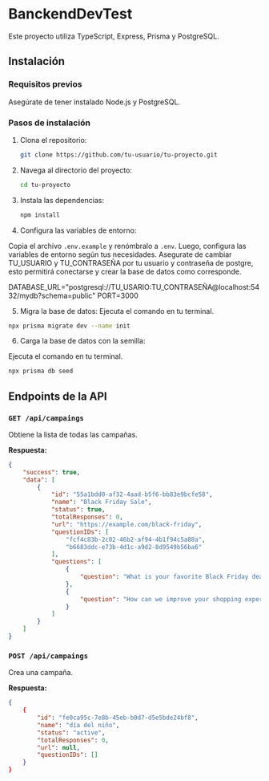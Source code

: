 # BanckendDevTest

Este proyecto utiliza TypeScript, Express, Prisma y PostgreSQL.

## Instalación

### Requisitos previos

Asegúrate de tener instalado Node.js y PostgreSQL.

### Pasos de instalación

1. Clona el repositorio:
    ```bash
    git clone https://github.com/tu-usuario/tu-proyecto.git
    ```

2. Navega al directorio del proyecto:
    ```bash
    cd tu-proyecto
    ```

3. Instala las dependencias:
    ```bash
    npm install
    ```

4. Configura las variables de entorno:

Copia el archivo `.env.example` y renómbralo a `.env`. Luego, configura las variables de entorno según tus necesidades. Asegurate de cambiar TU_USUARIO y TU_CONTRASEÑA por tu usuario y contraseña de postgre, esto permitirá conectarse y crear la base de datos como corresponde.

DATABASE_URL="postgresql://TU_USARIO:TU_CONTRASEÑA@localhost:5432/mydb?schema=public"
PORT=3000

5. Migra la base de datos:
 Ejecuta el comando en tu terminal.
```bash
npx prisma migrate dev --name init
```
6. Carga la base de datos con la semilla:

 Ejecuta el comando en tu terminal.
```bash
npx prisma db seed
```
## Endpoints de la API

### `GET /api/campaings`

Obtiene la lista de todas las campañas.

**Respuesta:**
```json
{
    "success": true,
    "data": [
        {
            "id": "55a1bdd0-af32-4aad-b5f6-bb83e9bcfe58",
            "name": "Black Friday Sale",
            "status": true,
            "totalResponses": 0,
            "url": "https://example.com/black-friday",
            "questionIDs": [
                "fcf4c83b-2c02-46b2-af94-4b1f94c5a88a",
                "b6683ddc-e73b-4d1c-a9d2-8d9549b56ba6"
            ],
            "questions": [
                {
                    "question": "What is your favorite Black Friday deal?"
                },
                {
                    "question": "How can we improve your shopping experience?"
                }
            ]
        }
    ]
}
```
### `POST /api/campaings`

Crea una campaña.

**Respuesta:**
```json
{
    {
        "id": "fe0ca95c-7e8b-45eb-b0d7-d5e5bde24bf8",
        "name": "día del niño",
        "status": "active",
        "totalResponses": 0,
        "url": null,
        "questionIDs": []
    }
}
```
